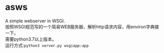 # asws
A simple webserver in WSGI.    
按照WSGI规范写的一个简易WEB服务器，解析http请求内容，用environ字典接一下。  
需要python3.7以上版本。  
运行方式:```python3 server.py wsgiapp:app```
